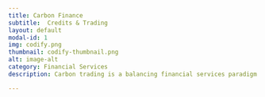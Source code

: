 ```yaml
---
title: Carbon Finance 
subtitle:  Credits & Trading
layout: default
modal-id: 1
img: codify.png
thumbnail: codify-thumbnail.png
alt: image-alt
category: Financial Services
description: Carbon trading is a balancing financial services paradigm. Achieving Net Zero Carbon involves pioneering next-gen breakthroughs, whilst also helping others who are slow to achieve the transformation. 

---
```

